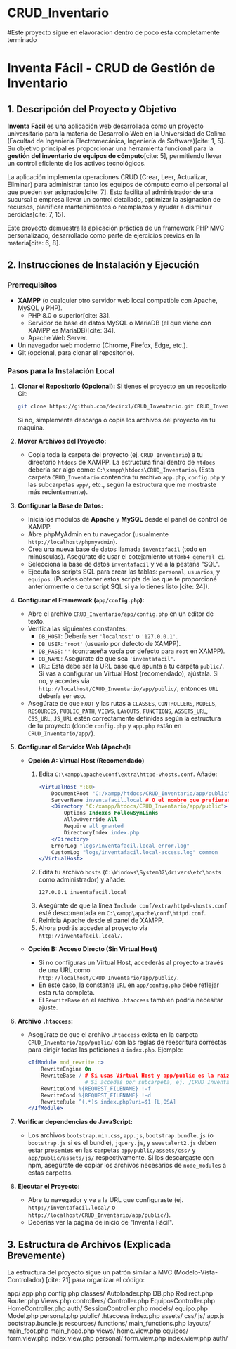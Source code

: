 # CRUD_Inventario
#Este proyecto sigue en elavoracion dentro de poco esta completamente terminado 

# Inventa Fácil - CRUD de Gestión de Inventario

## 1. Descripción del Proyecto y Objetivo

**Inventa Fácil** es una aplicación web desarrollada como un proyecto universitario para la materia de Desarrollo Web en la Universidad de Colima (Facultad de Ingeniería Electromecánica, Ingeniería de Software)[cite: 1, 5]. Su objetivo principal es proporcionar una herramienta funcional para la **gestión del inventario de equipos de cómputo**[cite: 5], permitiendo llevar un control eficiente de los activos tecnológicos.

La aplicación implementa operaciones CRUD (Crear, Leer, Actualizar, Eliminar) para administrar tanto los equipos de cómputo como el personal al que pueden ser asignados[cite: 7]. Esto facilita al administrador de una sucursal o empresa llevar un control detallado, optimizar la asignación de recursos, planificar mantenimientos o reemplazos y ayudar a disminuir pérdidas[cite: 7, 15].

Este proyecto demuestra la aplicación práctica de un framework PHP MVC personalizado, desarrollado como parte de ejercicios previos en la materia[cite: 6, 8].

## 2. Instrucciones de Instalación y Ejecución

### Prerrequisitos

* **XAMPP** (o cualquier otro servidor web local compatible con Apache, MySQL y PHP).
    * PHP 8.0 o superior[cite: 33].
    * Servidor de base de datos MySQL o MariaDB (el que viene con XAMPP es MariaDB)[cite: 34].
    * Apache Web Server.
* Un navegador web moderno (Chrome, Firefox, Edge, etc.).
* Git (opcional, para clonar el repositorio).

### Pasos para la Instalación Local

1.  **Clonar el Repositorio (Opcional):**
    Si tienes el proyecto en un repositorio Git:
    ```bash
    git clone https://github.com/decinx1/CRUD_Inventario.git CRUD_Inventario
    ```
    Si no, simplemente descarga o copia los archivos del proyecto en tu máquina.

2.  **Mover Archivos del Proyecto:**
    * Copia toda la carpeta del proyecto (ej. `CRUD_Inventario`) a tu directorio `htdocs` de XAMPP. La estructura final dentro de `htdocs` debería ser algo como:
        `C:\xampp\htdocs\CRUD_Inventario\`
        (Esta carpeta `CRUD_Inventario` contendrá tu archivo `app.php`, `config.php` y las subcarpetas `app/`, etc., según la estructura que me mostraste más recientemente).

3.  **Configurar la Base de Datos:**
    * Inicia los módulos de **Apache** y **MySQL** desde el panel de control de XAMPP.
    * Abre phpMyAdmin en tu navegador (usualmente `http://localhost/phpmyadmin`).
    * Crea una nueva base de datos llamada `inventafacil` (todo en minúsculas). Asegúrate de usar el cotejamiento `utf8mb4_general_ci`.
    * Selecciona la base de datos `inventafacil` y ve a la pestaña "SQL".
    * Ejecuta los scripts SQL para crear las tablas: `personal`, `usuarios`, y `equipos`. (Puedes obtener estos scripts de los que te proporcioné anteriormente o de tu script SQL si ya lo tienes listo [cite: 24]).

4.  **Configurar el Framework (`app/config.php`):**
    * Abre el archivo `CRUD_Inventario/app/config.php` en un editor de texto.
    * Verifica las siguientes constantes:
        * `DB_HOST`: Debería ser `'localhost'` o `'127.0.0.1'`.
        * `DB_USER`: `'root'` (usuario por defecto de XAMPP).
        * `DB_PASS`: `''` (contraseña vacía por defecto para `root` en XAMPP).
        * `DB_NAME`: Asegúrate de que sea `'inventafacil'`.
        * `URL`: Esta debe ser la URL base que apunta a tu carpeta `public/`. Si vas a configurar un Virtual Host (recomendado), ajústala. Si no, y accedes vía `http://localhost/CRUD_Inventario/app/public/`, entonces `URL` debería ser eso.
    * Asegúrate de que `ROOT` y las rutas a `CLASSES`, `CONTROLLERS`, `MODELS`, `RESOURCES`, `PUBLIC_PATH`, `VIEWS`, `LAYOUTS`, `FUNCTIONS`, `ASSETS_URL`, `CSS_URL`, `JS_URL` estén correctamente definidas según la estructura de tu proyecto (donde `config.php` y `app.php` están en `CRUD_Inventario/app/`).

5.  **Configurar el Servidor Web (Apache):**

    * **Opción A: Virtual Host (Recomendado)**
        1.  Edita `C:\xampp\apache\conf\extra\httpd-vhosts.conf`. Añade:
            ```apache
            <VirtualHost *:80>
                DocumentRoot "C:/xampp/htdocs/CRUD_Inventario/app/public"
                ServerName inventafacil.local # O el nombre que prefieras
                <Directory "C:/xampp/htdocs/CRUD_Inventario/app/public">
                    Options Indexes FollowSymLinks
                    AllowOverride All
                    Require all granted
                    DirectoryIndex index.php
                </Directory>
                ErrorLog "logs/inventafacil.local-error.log"
                CustomLog "logs/inventafacil.local-access.log" common
            </VirtualHost>
            ```
        2.  Edita tu archivo `hosts` (`C:\Windows\System32\drivers\etc\hosts` como administrador) y añade:
            ```
            127.0.0.1 inventafacil.local
            ```
        3.  Asegúrate de que la línea `Include conf/extra/httpd-vhosts.conf` esté descomentada en `C:\xampp\apache\conf\httpd.conf`.
        4.  Reinicia Apache desde el panel de XAMPP.
        5.  Ahora podrás acceder al proyecto vía `http://inventafacil.local/`.

    * **Opción B: Acceso Directo (Sin Virtual Host)**
        * Si no configuras un Virtual Host, accederás al proyecto a través de una URL como `http://localhost/CRUD_Inventario/app/public/`.
        * En este caso, la constante `URL` en `app/config.php` debe reflejar esta ruta completa.
        * El `RewriteBase` en el archivo `.htaccess` también podría necesitar ajuste.

6.  **Archivo `.htaccess`:**
    * Asegúrate de que el archivo `.htaccess` exista en la carpeta `CRUD_Inventario/app/public/` con las reglas de reescritura correctas para dirigir todas las peticiones a `index.php`. Ejemplo:
        ```apache
        <IfModule mod_rewrite.c>
            RewriteEngine On
            RewriteBase / # Si usas Virtual Host y app/public es la raíz del ServerName.
                          # Si accedes por subcarpeta, ej. /CRUD_Inventario/app/public/, ajusta aquí.
            RewriteCond %{REQUEST_FILENAME} !-f
            RewriteCond %{REQUEST_FILENAME} !-d
            RewriteRule ^(.*)$ index.php?uri=$1 [L,QSA]
        </IfModule>
        ```

7.  **Verificar dependencias de JavaScript:**
    * Los archivos `bootstrap.min.css`, `app.js`, `bootstrap.bundle.js` (o `bootstrap.js` si es el bundle), `jquery.js`, y `sweetalert2.js` deben estar presentes en las carpetas `app/public/assets/css/` y `app/public/assets/js/` respectivamente. Si los descargaste con npm, asegúrate de copiar los archivos necesarios de `node_modules` a estas carpetas.

8.  **Ejecutar el Proyecto:**
    * Abre tu navegador y ve a la URL que configuraste (ej. `http://inventafacil.local/` o `http://localhost/CRUD_Inventario/app/public/`).
    * Deberías ver la página de inicio de "Inventa Fácil".

## 3. Estructura de Archivos (Explicada Brevemente)

La estructura del proyecto sigue un patrón similar a MVC (Modelo-Vista-Controlador) [cite: 21] para organizar el código:


app/
app.php
config.php
classes/
Autoloader.php
DB.php
Redirect.php
Router.php
Views.php
controllers/
Controller.php
EquiposController.php
HomeController.php
auth/
SessionController.php
models/
equipo.php
Model.php
personal.php
public/
.htaccess
index.php
assets/
css/
js/
app.js
bootstrap.bundle.js
resources/
functions/
main_functions.php
layouts/
main_foot.php
main_head.php
views/
home.view.php
equipos/
form.view.php
index.view.php
personal/
form.view.php
index.view.php
auth/
